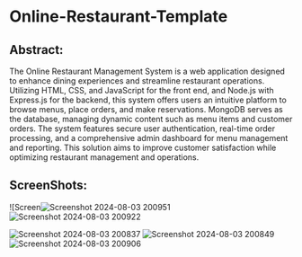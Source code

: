 ﻿# Online-Restaurant-Template

## Abstract:
The Online Restaurant Management System is a web application designed to enhance dining experiences and streamline restaurant operations. Utilizing HTML, CSS, and JavaScript for the front end, and Node.js with Express.js for the backend, this system offers users an intuitive platform to browse menus, place orders, and make reservations. MongoDB serves as the database, managing dynamic content such as menu items and customer orders. The system features secure user authentication, real-time order processing, and a comprehensive admin dashboard for menu management and reporting. This solution aims to improve customer satisfaction while optimizing restaurant management and operations.

##  ScreenShots:
![Screen![Screenshot 2024-08-03 200951](https://github.com/user-attachments/assets/0d7854f4-68ff-4eaa-8209-772375b1cfe7)
![Screenshot 2024-08-03 200922](https://github.com/user-attachments/assets/a6f28e93-664d-4a1b-a52d-8f038597bdd3)

![Screenshot 2024-08-03 200837](https://github.com/user-attachments/assets/d05d61a8-1b0a-42d5-9dcf-2c236975e0f0)
![Screenshot 2024-08-03 200849](https://github.com/user-attachments/assets/fdb14ddc-ca53-4d3f-8761-74539030b9a1)
![Screenshot 2024-08-03 200906](https://github.com/user-attachments/assets/9610ebbd-8566-4d99-ba1b-f9c859488cca)
